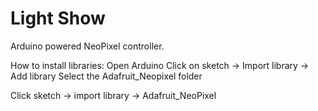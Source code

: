 Light Show
==========

Arduino powered NeoPixel controller.


How to install libraries:
Open Arduino
Click on sketch -> Import library -> Add library
Select the Adafruit_Neopixel folder

Click sketch -> import library -> Adafruit_NeoPixel
